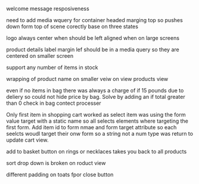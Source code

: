 welcome message resposiveness

need to add media wquery for container headed marging top so pushes down form top of scene corectly base on three states 

logo always center when should be left aligned when on large screens

product details label margin lef should be in a media query so they are centered on smaller screen

support any number of items in stock

wrapping of product name on smaller veiw on view products view 

even if no items in bag there was always a charge of if 15 pounds due to deliery so could not hide price by bag. Solve by adding an if total greater than 0 check in bag contect processer

Only first item in shopping cart worked as select item was using the form value target with a static name so all selects elements where targeting the first form. Add item id to form nmae and form target attribute so each seelcts woudl target their onw form so a string not a num type was return to update cart view.

add to basket button on rings or necklaces takes you back to all products

sort drop down is broken on roduct view

different padding on toats fpor close button